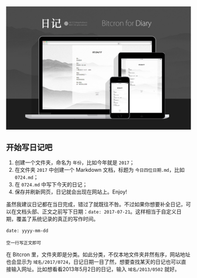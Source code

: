 ![screenshot.jpg](screenshot.jpg)

## 开始写日记吧

1. 创建一个文件夹，命名为 `年份`，比如今年就是 `2017`；
2. 在文件夹 `2017` 中创建一个 Markdown 文档，标题为 `今日四位日期.md`，比如 `0724.md`；
3. 在 `0724.md` 中写下今天的日记；
4. 保存并刷新网页，日记就会出现在网站上。Enjoy!

虽然我建议日记都在当日完成，错过了就既往不咎。不过如果你想要补全日记，可以在文档头部、正文之前写下日期：`date: 2017-07-21`。这样相当于自定义日期，覆盖了系统记录的真正的写作时间。

```
date: yyyy-mm-dd

空一行写正文即可
```

在 Bitcron 里，文件夹即是分类。如此分类，不仅本地文件夹井然有序，网站地址也会显示为 `域名/2017/0724`，日记日期一目了然，想要查找某天的日记也可以直接输入网址。比如想看看2013年5月2日的日记，输入 `域名/2013/0502` 就好。
